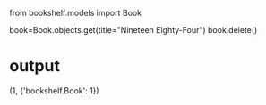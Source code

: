 from bookshelf.models import Book

book=Book.objects.get(title="Nineteen Eighty-Four")
book.delete()

# output
(1, {'bookshelf.Book': 1})